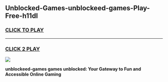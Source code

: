 
## Unblocked-Games-unblockeed-games-Play-Free-h11dl
<h3>
<a href="https://premium76.site?title=unblockeed-games&ref=10A">CLICK TO PLAY</a></h3>
<hr>

<h3>
<a href="https://premium76.site?title=unblockeed-games&ref=10A">CLICK 2 PLAY</a>
  
</h3>

<a href="https://premium76.site?title=unblockeed-games&ref=10A"><img src="https://clearcache.store/games.png"></a>


**unblockeed-games games unblocked: Your Gateway to Fun and Accessible Online Gaming**
